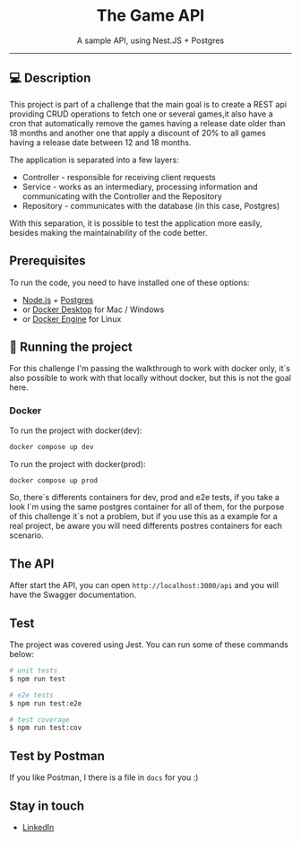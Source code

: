 <h1 align="center">
  The Game API
</h1>

<p align="center">A sample API, using Nest.JS + Postgres</p>

---

## 💻 Description

This project is part of a challenge that the main goal is to create a REST api providing CRUD operations to fetch one or several games,it also have a cron that automatically remove the games having a release date older than 18 months and another one that apply a discount of 20% to all games having a release date between 12 and 18 months.

The application is separated into a few layers:

- Controller - responsible for receiving client requests
- Service - works as an intermediary, processing information and communicating with the Controller and the Repository
- Repository - communicates with the database (in this case, Postgres)

With this separation, it is possible to test the application more easily, besides making the maintainability of the code better.

## Prerequisites

To run the code, you need to have installed one of these options:

- [Node.js](https://nodejs.org/en/download/) + [Postgres](https://www.postgresql.org/)
- or [Docker Desktop](https://docs.docker.com/desktop/) for Mac / Windows
- or [Docker Engine](https://docs.docker.com/engine/) for Linux

## 🚀 Running the project

For this challenge I'm passing the walkthrough to work with docker only, it´s also possible to work with that locally without docker, but this is not the goal here.

### Docker

To run the project with docker(dev):

```bash
docker compose up dev
```

To run the project with docker(prod):

```bash
docker compose up prod
```

So, there´s differents containers for dev, prod and e2e tests, if you take a look I´m using the same postgres container for all of them, for the purpose of this challenge it´s not a problem, but if you use this as a example for a real project, be aware you will need differents postres containers for each scenario.

## The API

After start the API, you can open `http://localhost:3000/api` and you will have the Swagger documentation.

## Test

The project was covered using Jest. You can run some of these commands below:

```bash
# unit tests
$ npm run test

# e2e tests
$ npm run test:e2e

# test coverage
$ npm run test:cov
```

## Test by Postman

If you like Postman, I there is a file in `docs` for you :)

## Stay in touch

- [LinkedIn](https://www.linkedin.com/in/leonardo-f-almeida-developer/)
